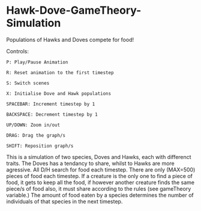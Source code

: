 # Hawk-Dove-GameTheory-Simulation
Populations of Hawks and Doves compete for food!

Controls:

    P: Play/Pause Animation

    R: Reset animation to the first timestep

    S: Switch scenes

    X: Initialise Dove and Hawk populations

    SPACEBAR: Increment timestep by 1

    BACKSPACE: Decrement timestep by 1

    UP/DOWN: Zoom in/out

    DRAG: Drag the graph/s

    SHIFT: Reposition graph/s

This is a simulation of two species, Doves and Hawks, each with differenct traits. The Doves has a tendancy to share, whilst to Hawks are more agressive. All D/H search for food each timestep. There are only (MAX=500) pieces of food each timestep. If a creature is the only one to find a piece of food, it gets to keep all the food, if however another creature finds the same piece/s of food also, it must share according to the rules (see gameTheory variable.) The amount of food eaten by a species determines the number of individuals of that species in the next timestep.
